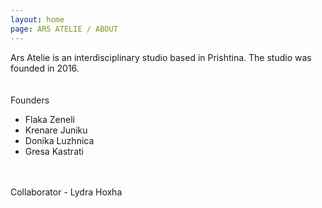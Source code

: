 ```yaml
---
layout: home
page: ARS ATELIE / ABOUT
---
```


Ars Atelie is an interdisciplinary studio based in Prishtina. The studio was founded in 2016.
<br>
<br>
<br>
Founders 
- Flaka Zeneli
- Krenare Juniku
- Donika Luzhnica
- Gresa Kastrati
<br>
<br>
Collaborator
- Lydra Hoxha


